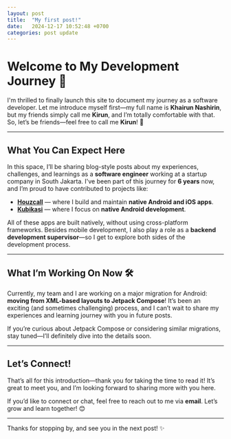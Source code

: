 ```yaml
---
layout: post
title:  "My first post!"
date:   2024-12-17 10:52:48 +0700
categories: post update
---
```


# Welcome to My Development Journey 🚀

I'm thrilled to finally launch this site to document my journey as a software developer. Let me introduce myself first—my full name is **Khairun Nashirin**, but my friends simply call me **Kirun**, and I’m totally comfortable with that. So, let’s be friends—feel free to call me **Kirun**! 👋

---

## What You Can Expect Here

In this space, I’ll be sharing blog-style posts about my experiences, challenges, and learnings as a **software engineer** working at a startup company in South Jakarta. I've been part of this journey for **6 years** now, and I’m proud to have contributed to projects like:

- **[Houzcall](https://houzcall.com)** — where I build and maintain **native Android and iOS apps**.
- **[Kubikasi](https://kubikasi.id)** — where I focus on **native Android development**.

All of these apps are built natively, without using cross-platform frameworks. Besides mobile development, I also play a role as a **backend development supervisor**—so I get to explore both sides of the development process.

---

## What I’m Working On Now 🛠️

Currently, my team and I are working on a major migration for Android: **moving from XML-based layouts to Jetpack Compose**! It’s been an exciting (and sometimes challenging) process, and I can’t wait to share my experiences and learning journey with you in future posts. 

If you’re curious about Jetpack Compose or considering similar migrations, stay tuned—I’ll definitely dive into the details soon.

---

## Let’s Connect!

That’s all for this introduction—thank you for taking the time to read it! It’s great to meet you, and I’m looking forward to sharing more with you here. 

If you’d like to connect or chat, feel free to reach out to me via **email**. Let’s grow and learn together! 😊

---

Thanks for stopping by, and see you in the next post! ✨
